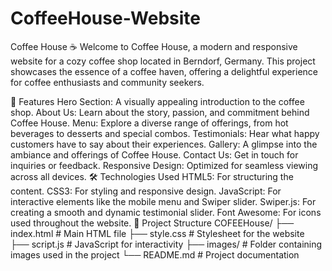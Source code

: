 # CoffeeHouse-Website
Coffee House ☕
Welcome to Coffee House, a modern and responsive website for a cozy coffee shop located in Berndorf, Germany. This project showcases the essence of a coffee haven, offering a delightful experience for coffee enthusiasts and community seekers.

🌟 Features
Hero Section: A visually appealing introduction to the coffee shop.
About Us: Learn about the story, passion, and commitment behind Coffee House.
Menu: Explore a diverse range of offerings, from hot beverages to desserts and special combos.
Testimonials: Hear what happy customers have to say about their experiences.
Gallery: A glimpse into the ambiance and offerings of Coffee House.
Contact Us: Get in touch for inquiries or feedback.
Responsive Design: Optimized for seamless viewing across all devices.
🛠️ Technologies Used
HTML5: For structuring the content.
CSS3: For styling and responsive design.
JavaScript: For interactive elements like the mobile menu and Swiper slider.
Swiper.js: For creating a smooth and dynamic testimonial slider.
Font Awesome: For icons used throughout the website.
📂 Project Structure
COFEEHouse/
├── index.html       # Main HTML file
├── style.css        # Stylesheet for the website
├── script.js        # JavaScript for interactivity
├── images/          # Folder containing images used in the project
└── README.md        # Project documentation

